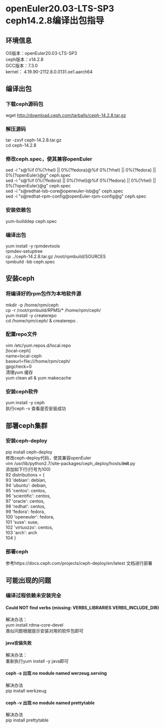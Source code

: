 # openEuler20.03-LTS-SP3 ceph14.2.8编译出包指导
## 环境信息
OS版本：openEuler20.03-LTS-SP3  
ceph版本：v14.2.8  
GCC版本：7.3.0  
kernel： 4.19.90-2112.8.0.0131.oe1.aarch64  
## 编译出包
### 下载ceph源码包  
wget http://download.ceph.com/tarballs/ceph-14.2.8.tar.gz  
### 解压源码
tar -zxvf ceph-14.2.8.tar.gz  
cd ceph-14.2.8  
### 修改ceph.spec，使其兼容openEuler
sed -i "s@%if 0%{?rhel} || 0%{?fedora}@%if 0%{?rhel} || 0%{?fedora} || 0%{?openEuler}@g" ceph.spec  
sed -i "s@%if 0%{?fedora} || 0%{?rhel}@%if 0%{?fedora} || 0%{?rhel} || 0%{?openEuler}@g" ceph.spec  
sed -i "s@redhat-lsb-core@openeuler-lsb@g" ceph.spec   
sed -i "s@redhat-rpm-config@openEuler-rpm-config@g" ceph.spec  
### 安装依赖包
yum-builddep ceph.spec  
### 编译出包
yum install -y rpmdevtools  
rpmdev-setuptree  
cp ../ceph-14.2.8.tar.gz /root/rpmbuild/SOURCES  
rpmbuild -bb ceph.spec  
## 安装ceph
### 将编译好的rpm包作为本地软件源
mkdir -p /home/rpm/ceph  
cp -r /root/rpmbuild/RPMS/*  /home/rpm/ceph/  
yum install -y createrepo  
cd /home/rpm/ceph/ & createrepo .  
### 配置repo文件
vim /etc/yum.repos.d/local.repo  
[local-ceph]  
name=local-ceph  
baseurl=file:///home/rpm/ceph/  
gpgcheck=0  
清理yum 缓存  
yum  clean all & yum makecache  
### 安装ceph软件  
yum install -y ceph  
执行ceph -v 查看是否安装成功  
## 部署ceph集群  
### 安装ceph-deploy  
pip  install ceph-deploy  
修改ceph-deploy代码，使其兼容openEuler  
vim /usr/lib/python2.7/site-packages/ceph_deploy/hosts/__init__.py   
添加如下行(行号为100)    
92     distributions = {  
93         'debian': debian,  
94         'ubuntu': debian,  
95         'centos': centos,  
96         'scientific': centos,  
97         'oracle': centos,  
98         'redhat': centos,  
99         'fedora': fedora,   
100         'openeuler': fedora,  
101         'suse': suse,  
102         'virtuozzo': centos,  
103         'arch': arch  
104         }   
### 部署ceph  
参考https://docs.ceph.com/projects/ceph-deploy/en/latest 文档进行部署   
## 可能出现的问题
### 编译过程依赖未安装完全
#### Could NOT find verbs (missing: VERBS_LIBRARIES VERBS_INCLUDE_DIR)
解决办法：  
yum install rdma-core-devel   
类似问题根据提示安装对用的软件包即可   
#### java安装失败 
解决办法：  
重新执行yum install -y java即可   
#### ceph -s 出现 no module named werzeug.serving
解决办法  
pip install werkzeug  
#### ceph -v 出现 no module named prettytable
解决办法  
pip install  prettytable  
